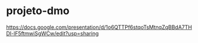 # projeto-dmo

https://docs.google.com/presentation/d/1o6QTTPf6stqoTsMtnqZqBBdA7THDI-lF5ftmwiSgWCw/edit?usp=sharing
